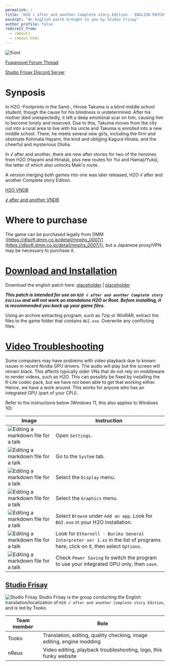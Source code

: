 ```yaml
---
permalink: /
title: "H2O √ after and another Complete story Edition - ENGLISH PATCH"
excerpt: "An English patch brought to you by Studio Frisay"
author_profile: false
redirect_from: 
  - /about/
  - /about.html
---
```


![front](https://i.imgur.com/mXrCzJo.png)

[Fuwanovel Forum Thread](https://forums.fuwanovel.net/topic/25582-studio-frisay-h2o-√-after-and-another-complete-story-edition-translation-project/)

[Studio Frisay Discord Server](https://discord.gg/9x4TTKz5t3)

Synposis
======
In H2O -Footprints in the Sand-, Hirose Takuma is a blind middle school student, though the cause for his blindness is undetermined. After his mother died unexpectedly, it left a deep emotional scar on him, causing him to become lonely and reserved. Due to this, Takuma moves from the city out into a rural area to live with his uncle and Takuma is enrolled into a new middle school. There, he meets several new girls, including the firm and obstinate Kohinata Hayami, the kind and obliging Kagura Hinata, and the cheerful and mysterious Otoha.

In √ after and another, there are new after stories for two of the heroines from H2O (Hayami and Hinata), plus new routes for Yui and Hamaji/Yukiji, the latter of which also unlocks Maki's route.

A version merging both games into one was later released, H2O √ after and another Complete story Edition.

[H2O VNDB](https://vndb.org/v473)

[√ after and another VNDB](https://vndb.org/v561)

Where to purchase
======

The game can be purchased legally from DMM ([https://dlsoft.dmm.co.jp/detail/mnphs_0007/](https://dlsoft.dmm.co.jp/detail/mnphs_0007/)), but a Japanese proxy/VPN may be necessary to purchase it.

[Download and Installation](#download-and-installation)
======

Download the english patch here:
[placeholder]() | [placeholder]() 

***This patch is intended for use on `H2O √ after and another Complete story Edition` and will not work on standalone H2O or Root. Before installing, it is recommended you back up your game files.***

Using an archive extracting program, such as 7zip or WinRAR, extract the files to the game folder that contains `BGI.exe`. Overwrite any conflicting files. 

[Video Troubleshooting](#video-troubleshooting)
======
Some computers may have problems with video playback due to known issues in recent Nvidia GPU drivers. The audio will play but the screen will remain black.
This affects typically older VNs that do not rely on middleware to render videos, such as H2O. This can possibly be fixed by installing the K-Lite codec pack, but we have not been able to get that working either. Hence, we have a work around. This works for anyone who has an integrated GPU (part of your CPU).

Refer to the instructions below (Windows 11, this also applies to Windows 10):

| Image | Instruction |
| ----------- | ----------- |
| ![Editing a markdown file for a talk](https://i.imgur.com/ATdzIkg.png) | Open `Settings`. |
| ![Editing a markdown file for a talk](https://i.imgur.com/qPcWUol.png) | Go to the `System` tab. |
| ![Editing a markdown file for a talk](https://i.imgur.com/F3x42JG.png) | Select the `Display` menu. |
| ![Editing a markdown file for a talk](https://i.imgur.com/HkWebLW.png) | Select the `Graphics` menu. |
| ![Editing a markdown file for a talk](https://i.imgur.com/WLbJ4bt.png) | Select `Browse` under `Add an app`. Look for `BGI.exe` in your H2O installation. |
| ![Editing a markdown file for a talk](https://i.imgur.com/14bOwVf.png) | Look for `Ethornell - Buriko General Interpreter ver 1.xx` in the list of programs here, click on it, then select `Options`. |
| ![Editing a markdown file for a talk](https://i.imgur.com/DSCV4ID.png) | Check `Power Saving` to switch the program to use your integrated GPU only, then `save`. |


[Studio Frisay](#studio-frisay)
------
![Studio Frisay](https://i.imgur.com/YUJqWqi.png)
Studio Frisay is the group conducting the English translation/localization of `H2O √ after and another Complete story Edition`, and is led by Tooko.

| Team member | Role |
| ----------- | ----------- |
| Tooko | Translation, editing, quality checking, image editing, engine modding |
| nReus | Video editing, playback troubleshooting, logo, this funky website | 

